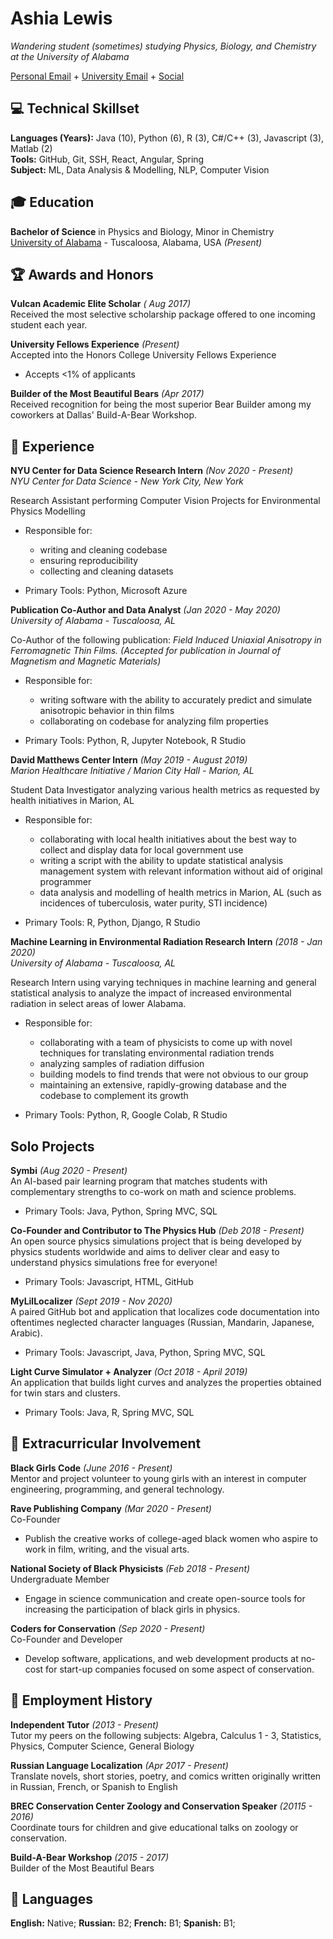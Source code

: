 # Ashia Lewis

_Wandering student (sometimes) studying Physics, Biology, and Chemistry at the University of Alabama_ 

[Personal Email](mailto:pantagruelspendulum@protonmail.com) + [University Email](mailto:atlewis5@crimson.ua.edu.com) + [Social](https://www.goodreads.com/user/show/25702327-ash)

## 💻 Technical Skillset

**Languages (Years):** Java (10), Python (6), R (3), C#/C++ (3), Javascript (3), Matlab (2) <br>
**Tools:** GitHub, Git, SSH, React, Angular, Spring <br>
**Subject:** ML, Data Analysis & Modelling, NLP, Computer Vision <br>

## 🎓 Education

**Bachelor of Science** in Physics and Biology, Minor in Chemistry <br>
[University of Alabama](https://www.ua.edu/) - Tuscaloosa, Alabama, USA _(Present)_

## 🏆 Awards and Honors

**Vulcan Academic Elite Scholar** _( Aug 2017)_ <br>
Received the most selective scholarship package offered to one incoming student each year.

**University Fellows Experience** _(Present)_ <br>
Accepted into the Honors College University Fellows Experience
- Accepts <1% of applicants

**Builder of the Most Beautiful Bears** _(Apr 2017)_ <br>
Received recognition for being the most superior Bear Builder among my coworkers at Dallas' Build-A-Bear Workshop.


## 📍 Experience

**NYU Center for Data Science Research Intern** _(Nov 2020 - Present)_<br>
_NYU Center for Data Science - New York City, New York_ <br>

Research Assistant performing Computer Vision Projects for Environmental Physics Modelling
- Responsible for:
    - writing and cleaning codebase
    - ensuring reproducibility 
    - collecting and cleaning datasets
    
- Primary Tools: Python, Microsoft Azure

**Publication Co-Author and Data Analyst** _(Jan 2020 - May 2020)_ <br>
_University of Alabama - Tuscaloosa, AL_ <br>

Co-Author of the following publication: _Field Induced Uniaxial Anisotropy in Ferromagnetic Thin Films. (Accepted for publication in Journal of Magnetism and Magnetic Materials)_<br>
- Responsible for:
    - writing software with the ability to accurately predict and simulate anisotropic behavior in thin films
    - collaborating on codebase for analyzing film properties
    
- Primary Tools: Python, R, Jupyter Notebook, R Studio

**David Matthews Center Intern** _(May 2019 - August 2019)_ <br>
_Marion Healthcare Initiative / Marion City Hall - Marion, AL_ <br>

Student Data Investigator analyzing various health metrics as requested by health initiatives in Marion, AL
- Responsible for:
  - collaborating with local health initiatives about the best way to collect and display data for local government use
  - writing a script with the ability to update statistical analysis management system with relevant information without aid of original programmer
  - data analysis and modelling of health metrics in Marion, AL (such as incidences of tuberculosis, water purity, STI incidence)
  
- Primary Tools: R, Python, Django, R Studio

**Machine Learning in Environmental Radiation Research Intern** _(2018 - Jan 2020)_ <br>
_University of Alabama - Tuscaloosa, AL_ <br>

Research Intern using varying techniques in machine learning and general statistical analysis to analyze the impact of increased environmental radiation in select areas of lower Alabama. <br>
- Responsible for:
    - collaborating with a team of physicists to come up with novel techniques for translating environmental radiation trends
    - analyzing samples of radiation diffusion
    - building models to find trends that were not obvious to our group
    - maintaining an extensive, rapidly-growing database and the codebase to complement its growth
    
- Primary Tools: Python, R, Google Colab, R Studio
 

## Solo Projects

**Symbi** _(Aug 2020 - Present)_ <br>
An AI-based pair learning program that matches students with complementary strengths to co-work on math and science problems.<br>

- Primary Tools: Java, Python, Spring MVC, SQL

**Co-Founder and Contributor to The Physics Hub** _(Deb 2018 - Present)_ <br>
An open source physics simulations project that is being developed by physics students worldwide and aims to deliver clear and easy to understand physics simulations free for everyone! <br>

- Primary Tools: Javascript, HTML, GitHub

**MyLilLocalizer** _(Sept 2019 - Nov 2020)_ <br>
A paired GitHub bot and application that localizes code documentation into oftentimes neglected character languages (Russian, Mandarin, Japanese, Arabic). <br>

- Primary Tools: Javascript, Java, Python, Spring MVC, SQL

**Light Curve Simulator + Analyzer** _(Oct 2018 - April 2019)_<br>
An application that builds light curves and analyzes the properties obtained for twin stars and clusters. <br>

- Primary Tools: Java, R, Spring MVC, SQL


## 🧩 Extracurricular Involvement

**Black Girls Code** _(June 2016 - Present)_ <br>
Mentor and project volunteer to young girls with an interest in computer engineering, programming, and general technology.

**Rave Publishing Company** _(Mar 2020 - Present)_ <br>
Co-Founder <br>

- Publish the creative works of college-aged black women who aspire to work in film, writing, and the visual arts.

**National Society of Black Physicists** _(Feb 2018 - Present)_ <br>
Undergraduate Member

- Engage in science communication and create open-source tools for increasing the participation of black girls in physics.

**Coders for Conservation** _(Sep 2020 - Present)_ <br>
Co-Founder and Developer

- Develop software, applications, and web development products at no-cost for start-up companies focused on some aspect of conservation. 


##  💼 Employment History

**Independent Tutor** _(2013 - Present)_ <br>
Tutor my peers on the following subjects: Algebra, Calculus 1 - 3, Statistics, Physics, Computer Science, General Biology

**Russian Language Localization** _(Apr 2017 - Present)_ <br>
Translate novels, short stories, poetry, and comics written originally written in Russian, French, or Spanish to English

**BREC Conservation Center Zoology and Conservation Speaker** _(20115 - 2016)_ <br>
Coordinate tours for children and give educational talks on zoology or conservation.

**Build-A-Bear Workshop** _(2015 - 2017)_ <br>
Builder of the Most Beautiful Bears 

## 💬 Languages

**English:** Native;
**Russian:** B2;
**French:** B1;
**Spanish:** B1;




